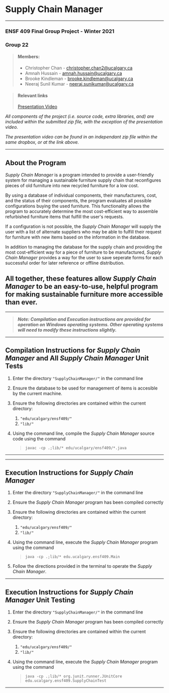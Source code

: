 # Supply Chain Manager

----------------------------------------------------------------------
### ENSF 409 Final Group Project - Winter 2021
### Group 22



> #### Members:
>* Christopher Chan - [christopher.chan2@ucalgary.ca](christopher.chan2@ucalgary.ca) 
>* Amnah Hussain - [amnah.hussain@ucalgary.ca](amnah.hussain@ucalgary.ca)
>* Brooke Kindleman - [brooke.kindleman@ucalgary.ca](brooke.kindleman@ucalgary.ca)   
>* Neeraj Sunil Kumar - [neeraj.sunikumar@ucalgary.ca](neeraj.sunikumar@ucalgary.ca)

> #### Relevant links
> [Presentation Video](https://ucalgary.yuja.com/V/Video?v=333094&node=1207031&a=1023996715&autoplay=1)


*All components of the project (i.e. source code, extra libraries, and) are included within
the submitted zip file, with the exception of the presentation video.*

*The presentation video can be found in an independant zip file within the same dropbox, 
or at the link above.*

----------------------------------------------------------------------

## About the Program
*Supply Chain Manager* is a program intended to provide a user-friendly system
for managing a sustainable furniture supply chain 
that reconfigures pieces of old furniture into new recycled furniture for a low cost.

By using a database of individual components, their manufacturers, 
cost, and the status of their components, the program evaluates all
possible configurations buying the used furniture. This functionality allows the 
program to accurately determine the most cost-efficient way to assemble 
refurbished furniture items that fulfill the user's requests.

If a configuration is not possible, the *Supply Chain Manager* will supply
the user with a list of alternate suppliers who may be able to fulfill
their request for furniture with new items based on the information in the
database.

In addition to managing the database for the supply chain and providing
the most cost-efficient way for a piece of furniture to be manufactured,
*Supply Chain Manager* provides a way for the user to save seperate forms for
each successful order for later reference or offline distribution.

All together, these features allow *Supply Chain Manager* to be an 
easy-to-use, helpful program for making sustainable furniture more accessible
than ever.
----------------------------------------------------------------------
----------------------------------------------------------------------

>***Note: Compilation and Execution instructions are provided for operation on 
Windows operating systems.
Other operating systems will need to modify these instructions slightly.***

----------------------------------------------------------------------

## Compilation Instructions for *Supply Chain Manager* and All *Supply Chain Manager* Unit Tests
1. Enter the directory `"SupplyChainManager/"` in the command line

2. Ensure the database to be used for management of items is accesible by the 
current machine.

3. Ensure the following directories are contained within the current 
   directory:
    1. `"edu/ucalgary/ensf409/"`
    2. `"lib/"`

4. Using the command line, compile the *Supply Chain Manager* source code using 
   the command
   
    >`javac -cp .;lib/* edu/ucalgary/ensf409/*.java`
----------------------------------------------------------------------
----------------------------------------------------------------------    

## Execution Instructions for *Supply Chain Manager* 
1. Enter the directory `"SupplyChainManager/"` in the command line
2. Ensure the *Supply Chain Manager* program has been compiled correctly
3. Ensure the following directories are contained within the current
   directory:
    1. `"edu/ucalgary/ensf409/"`
    2. `"lib/"`
    
4. Using the command line, execute the *Supply Chain Manager* program using the
command 
   
   >`java -cp .;lib/* edu.ucalgary.ensf409.Main`
   
5. Follow the directions provided in the terminal to operate 
   the *Supply Chain Manager*. 
---------------------------------------------------------------------
## Execution Instructions for *Supply Chain Manager* Unit Testing
1. Enter the directory `"SupplyChainManager/"` in the command line
2. Ensure the *Supply Chain Manager* program has been compiled correctly
3. Ensure the following directories are contained within the current 
   directory:
    1. `"edu/ucalgary/ensf409/"`
    2. `"lib/"`

4. Using the command line, execute the *Supply Chain Manager* program using the
   command

   >`java -cp .;lib/* org.junit.runner.JUnitCore 
   > edu.ucalgary.ensf409.SupplyChainTest`
   > 
---------------------------------------------------------------------
